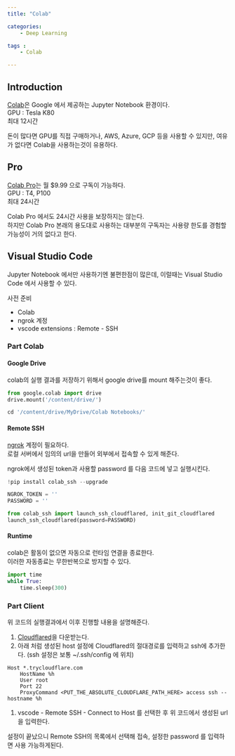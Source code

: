 ```yaml
---
title: "Colab"

categories:
    - Deep Learning

tags :
    - Colab

---
```


## Introduction
[Colab](https://colab.research.google.com/)은 Google 에서 제공하는 Jupyter Notebook 환경이다.  
GPU : Tesla K80  
최대 12시간  
  
돈이 많다면 GPU를 직접 구매하거나, AWS, Azure, GCP 등을 사용할 수 있지만, 여유가 없다면 Colab을 사용하는것이 유용하다.  

## Pro
[Colab Pro](https://colab.research.google.com/signup)는 월 $9.99 으로 구독이 가능하다.  
GPU : T4, P100  
최대 24시간  
  
Colab Pro 에서도 24시간 사용을 보장하지는 않는다.  
하지만 Colab Pro 본래의 용도대로 사용하는 대부분의 구독자는 사용량 한도를 경험할 가능성이 거의 없다고 한다.  


## Visual Studio Code
Jupyter Notebook 에서만 사용하기엔 불편한점이 많은데, 이럴때는 Visual Studio Code 에서 사용할 수 있다.  

사전 준비  
- Colab
- ngrok 계정
- vscode extensions : Remote - SSH


### Part Colab
#### Google Drive
colab의 실행 결과를 저장하기 위해서 google drive를 mount 해주는것이 좋다.  
```python
from google.colab import drive
drive.mount('/content/drive/')
``` 
```python
cd '/content/drive/MyDrive/Colab Notebooks/'
```

#### Remote SSH
[ngrok](https://ngrok.com/) 계정이 필요하다.  
로컬 서버에서 임의의 url을 만들어 외부에서 접속할 수 있게 해준다.  
  
ngrok에서 생성된 token과 사용할 password 를 다음 코드에 넣고 실행시킨다.  
```python
!pip install colab_ssh --upgrade

NGROK_TOKEN = ''
PASSWORD = ''

from colab_ssh import launch_ssh_cloudflared, init_git_cloudflared
launch_ssh_cloudflared(password=PASSWORD)
```

#### Runtime
colab은 활동이 없으면 자동으로 런타임 연결을 종료한다.  
이러한 자동종료는 무한반복으로 방지할 수 있다.  
```python
import time
while True:
    time.sleep(300)
```

### Part Client
위 코드의 실행결과에서 이후 진행할 내용을 설명해준다.  
  
1. [Cloudflared](https://developers.cloudflare.com/argo-tunnel/getting-started/installation)을 다운받는다.
1. 아래 처럼 생성된 host 설정에 Cloudflared의 절대경로를 입력하고 ssh에 추가한다. (ssh 설정은 보통 ~/.ssh/config 에 위치)  
```
Host *.trycloudflare.com
	HostName %h
	User root
	Port 22
	ProxyCommand <PUT_THE_ABSOLUTE_CLOUDFLARE_PATH_HERE> access ssh --hostname %h
```
1. vscode - Remote SSH - Connect to Host 를 선택한 후 위 코드에서 생성된 url을 입력한다.
  
설정이 끝났으니 Remote SSH의 목록에서 선택해 접속, 설정한 password 를 입력하면 사용 가능하게된다.  
  
